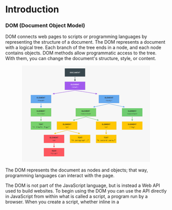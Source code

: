 # Introduction

### DOM (Document Object Model)

DOM connects web pages to scripts or programming languages by representing the structure of a document. The DOM represents a document with a logical tree. Each branch of the tree ends in a node, and each node contains objects. DOM methods allow programmatic access to the tree. With them, you can change the document's structure, style, or content.

<p align="center">
  <img width="400" height="300" src="./pictures/Introduction/DOM.png">
</p>

The DOM represents the document as nodes and objects; that way, programming languages can interact with the page.

The DOM is not part of the JavaScript language, but is instead a Web API used to build websites. To begin using the DOM you can use the API directly in JavaScript from within what is called a script, a program run by a browser. When you create a script, whether inline in a _<script>_ element or included in the web page, you can immediately begin using the API for the document or window objects to manipulate the document itself, or any of the various elements in the web page.

#### Document

The Document interface represents any web page loaded in the browser and serves as an entry point into the web page's content. When a member returns an object of type document, this object is the root document object itself. The Document interface describes the common properties and methods for any kind of document.

#### Node

The DOM Node interface is an abstract base class upon which many other DOM API objects are based. Every object located within a document is a node of some kind. In an HTML document, an object can be an element node but also a text node or attribute node.

#### EventTarget

The EventTarget interface is implemented by objects that can receive events and may have listeners for them.

<p align="center">
  <img width="500" height="100" src="./pictures/Introduction/DocNodeET.png">
</p>
